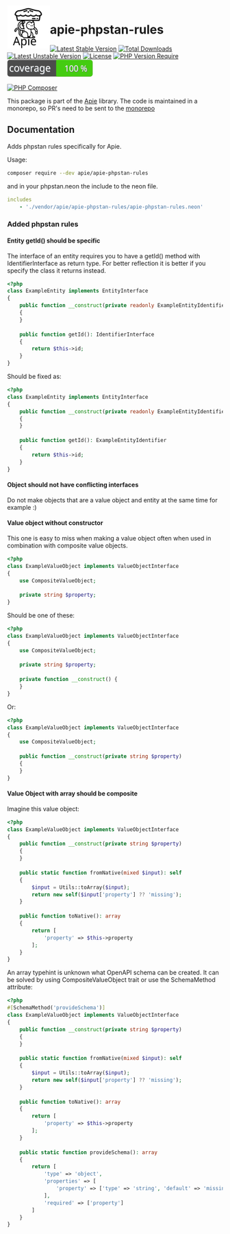 <img src="https://raw.githubusercontent.com/apie-lib/apie-lib-monorepo/main/docs/apie-logo.svg" width="100px" align="left" />
<h1>apie-phpstan-rules</h1>






 [![Latest Stable Version](http://poser.pugx.org/apie/apie-phpstan-rules/v)](https://packagist.org/packages/apie/apie-phpstan-rules) [![Total Downloads](http://poser.pugx.org/apie/apie-phpstan-rules/downloads)](https://packagist.org/packages/apie/apie-phpstan-rules) [![Latest Unstable Version](http://poser.pugx.org/apie/apie-phpstan-rules/v/unstable)](https://packagist.org/packages/apie/apie-phpstan-rules) [![License](http://poser.pugx.org/apie/apie-phpstan-rules/license)](https://packagist.org/packages/apie/apie-phpstan-rules) [![PHP Version Require](http://poser.pugx.org/apie/apie-phpstan-rules/require/php)](https://packagist.org/packages/apie/apie-phpstan-rules) [![Code coverage](https://raw.githubusercontent.com/apie-lib/apie-phpstan-rules/main/coverage_badge.svg)](https://apie-lib.github.io/coverage/apie-phpstan-rules/index.html)  

[![PHP Composer](https://github.com/apie-lib/apie-phpstan-rules/actions/workflows/php.yml/badge.svg?event=push)](https://github.com/apie-lib/apie-phpstan-rules/actions/workflows/php.yml)

This package is part of the [Apie](https://github.com/apie-lib) library.
The code is maintained in a monorepo, so PR's need to be sent to the [monorepo](https://github.com/apie-lib/apie-lib-monorepo/pulls)

## Documentation
Adds phpstan rules specifically for Apie.

Usage:
```bash
composer require --dev apie/apie-phpstan-rules
```

and in your phpstan.neon the include to the neon file.
```yaml
includes
    - './vendor/apie/apie-phpstan-rules/apie-phpstan-rules.neon'
```

### Added phpstan rules

#### Entity getId() should be specific
The interface of an entity requires you to have a getId() method with IdentifierInterface as return type. For better
reflection it is better if you specify the class it returns instead.

```php
<?php
class ExampleEntity implements EntityInterface
{
    public function __construct(private readonly ExampleEntityIdentifier $id)
    {
    }

    public function getId(): IdentifierInterface
    {
        return $this->id;
    }
}
```

Should be fixed as:
```php
<?php
class ExampleEntity implements EntityInterface
{
    public function __construct(private readonly ExampleEntityIdentifier $id)
    {
    }

    public function getId(): ExampleEntityIdentifier
    {
        return $this->id;
    }
}
```

#### Object should not have conflicting interfaces
Do not make objects that are a value object and entity at the same time for example :)

#### Value object without constructor
This one is easy to miss when making a value object often when used in combination with composite value objects.


```php
<?php
class ExampleValueObject implements ValueObjectInterface
{
    use CompositeValueObject;

    private string $property;
}
```
Should be one of these:
```php
<?php
class ExampleValueObject implements ValueObjectInterface
{
    use CompositeValueObject;

    private string $property;

    private function __construct() {
    }
}
```
Or:
```php
<?php
class ExampleValueObject implements ValueObjectInterface
{
    use CompositeValueObject;

    public function __construct(private string $property)
    {
    }
}
```

#### Value Object with array should be composite
Imagine this value object:
```php
<?php
class ExampleValueObject implements ValueObjectInterface
{
    public function __construct(private string $property)
    {
    }

    public static function fromNative(mixed $input): self
    {
        $input = Utils::toArray($input);
        return new self($input['property'] ?? 'missing');
    }

    public function toNative(): array
    {
        return [
            'property' => $this->property
        ];
    }
}
```
An array typehint is unknown what OpenAPI schema can be created.
It can be solved by using CompositeValueObject trait or use the SchemaMethod attribute:

```php
<?php
#[SchemaMethod('provideSchema')]
class ExampleValueObject implements ValueObjectInterface
{
    public function __construct(private string $property)
    {
    }

    public static function fromNative(mixed $input): self
    {
        $input = Utils::toArray($input);
        return new self($input['property'] ?? 'missing');
    }

    public function toNative(): array
    {
        return [
            'property' => $this->property
        ];
    }

    public static function provideSchema(): array
    {
        return [
            'type' => 'object',
            'properties' => [
                'property' => ['type' => 'string', 'default' => 'missing']
            ],
            'required' => ['property']
        ]
    }
}
```